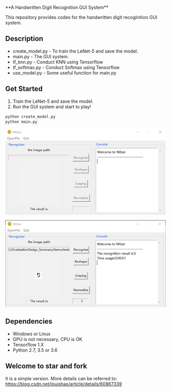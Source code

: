 
<p> **A Handwritten Digit Recognition GUI System** </p>

This repository provides codes for the handwritten digit recoginition GUI system.

## Description

- create_model.py - To train the LeNet-5 and save the model.
- main.py - The GUI system.
- tf_knn.py - Conduct KNN using Tensorflow
- tf_softmax.py - Conduct Softmax using Tensorflow
- use_model.py - Some useful function for main.py

## Get Started

1. Train the LeNet-5 and save the model.
2. Run the GUI system and start to play!

```
python create_model.py
python main.py
```

![](./hand1.png)

![](./hand2.png)

## Dependencies

- Windows or Linux
- GPU is not necessary, CPU is OK
- Tensorflow 1.X
- Python 2.7, 3.5 or 3.6

## Welcome to star and fork

It is a simple version. More details can be referred to: https://blog.csdn.net/louishao/article/details/60867339
